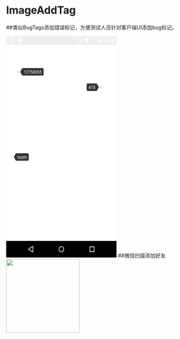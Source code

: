 # ImageAddTag
##类似BugTags添加错误标记，方便测试人员针对客户端UI添加bug标记。

<img src="https://github.com/jokenwang/ImageAddTag/blob/master/image.png" width = "300" height = "600" />
##微信扫描添加好友
<img src="https://github.com/jokenwang/jokenwang.github.com/blob/master/mycode.jpg" width="200" height="200"/>